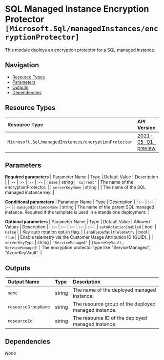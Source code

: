 # SQL Managed Instance Encryption Protector `[Microsoft.Sql/managedInstances/encryptionProtector]`

This module deploys an encryption protector for a SQL managed instance.

## Navigation

- [Resource Types](#Resource-Types)
- [Parameters](#Parameters)
- [Outputs](#Outputs)
- [Dependencies](#Dependencies)

## Resource Types

| Resource Type | API Version |
| :-- | :-- |
| `Microsoft.Sql/managedInstances/encryptionProtector` | [2021-05-01-preview](https://docs.microsoft.com/en-us/azure/templates/Microsoft.Sql/2021-05-01-preview/managedInstances/encryptionProtector) |

## Parameters

**Required parameters**
| Parameter Name | Type | Default Value | Description |
| :-- | :-- | :-- | :-- |
| `name` | string | `'current'` | The name of the encryptionProtector. |
| `serverKeyName` | string |  | The name of the SQL managed instance key. |

**Conditional parameters**
| Parameter Name | Type | Description |
| :-- | :-- | :-- |
| `managedInstanceName` | string | The name of the parent SQL managed instance. Required if the template is used in a standalone deployment. |

**Optional parameters**
| Parameter Name | Type | Default Value | Allowed Values | Description |
| :-- | :-- | :-- | :-- | :-- |
| `autoRotationEnabled` | bool | `False` |  | Key auto rotation opt-in flag. |
| `enableDefaultTelemetry` | bool | `True` |  | Enable telemetry via the Customer Usage Attribution ID (GUID). |
| `serverKeyType` | string | `'ServiceManaged'` | `[AzureKeyVault, ServiceManaged]` | The encryption protector type like "ServiceManaged", "AzureKeyVault". |


## Outputs

| Output Name | Type | Description |
| :-- | :-- | :-- |
| `name` | string | The name of the deployed managed instance. |
| `resourceGroupName` | string | The resource group of the deployed managed instance. |
| `resourceId` | string | The resource ID of the deployed managed instance. |

## Dependencies

_None_
